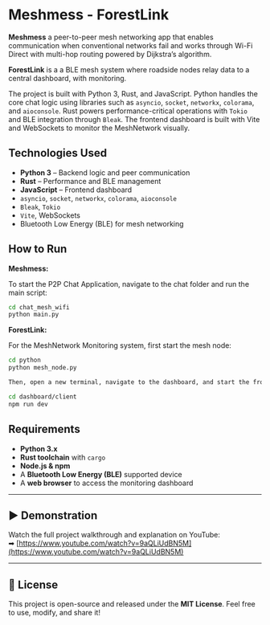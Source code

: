 # Meshmess - ForestLink

**Meshmess** a peer-to-peer mesh networking app that enables communication when conventional networks fail and works through Wi-Fi Direct with multi-hop routing powered by Dijkstra’s algorithm.

**ForestLink** is a a BLE mesh system  where roadside nodes relay data to a central dashboard, with monitoring.


The project is built with Python 3, Rust, and JavaScript. Python handles the core chat logic using libraries such as `asyncio`, `socket`, `networkx`, `colorama`, and `aioconsole`. Rust powers performance-critical operations with `Tokio` and BLE integration through `Bleak`. The frontend dashboard is built with Vite and WebSockets to monitor the MeshNetwork visually.

## Technologies Used

- **Python 3** – Backend logic and peer communication  
- **Rust** – Performance and BLE management  
- **JavaScript** – Frontend dashboard  
- `asyncio`, `socket`, `networkx`, `colorama`, `aioconsole`  
- `Bleak`, `Tokio`  
- `Vite`, WebSockets  
- Bluetooth Low Energy (BLE) for mesh networking

## How to Run

**Meshmess:**

To start the P2P Chat Application, navigate to the chat folder and run the main script:
```bash
cd chat_mesh_wifi
python main.py
```
**ForestLink:**

For the MeshNetwork Monitoring system, first start the mesh node:
```bash
cd python
python mesh_node.py

Then, open a new terminal, navigate to the dashboard, and start the frontend:

cd dashboard/client
npm run dev
```
## Requirements

- **Python 3.x**  
- **Rust toolchain** with `cargo`  
- **Node.js & npm**  
- A **Bluetooth Low Energy (BLE)** supported device  
- A **web browser** to access the monitoring dashboard  

---

## ▶ Demonstration

Watch the full project walkthrough and explanation on YouTube:  
➡ [https://www.youtube.com/watch?v=9aQLiUdBN5M](https://www.youtube.com/watch?v=9aQLiUdBN5M)

---

## 📜 License

This project is open-source and released under the **MIT License**. Feel free to use, modify, and share it!

